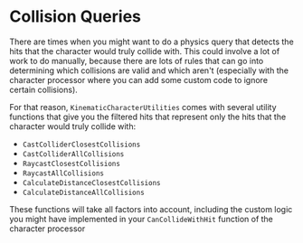 

# Collision Queries
There are times when you might want to do a physics query that detects the hits that the character would truly collide with. This could involve a lot of work to do manually, because there are lots of rules that can go into determining which collisions are valid and which aren't (especially with the character processor where you can add some custom code to ignore certain collisions).

For that reason, `KinematicCharacterUtilities` comes with several utility functions that give you the filtered hits that represent only the hits that the character would truly collide with:
* `CastColliderClosestCollisions`
* `CastColliderAllCollisions`
* `RaycastClosestCollisions`
* `RaycastAllCollisions`
* `CalculateDistanceClosestCollisions`
* `CalculateDistanceAllCollisions`

These functions will take all factors into account, including the custom logic you might have implemented in your `CanCollideWithHit` function of the character processor